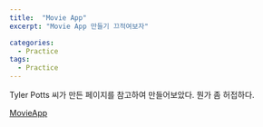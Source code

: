 ```yaml
---
title:  "Movie App"
excerpt: "Movie App 만들기 끄적여보자"

categories:
  - Practice
tags:
  - Practice
---
```


Tyler Potts 씨가 만든 페이지를 참고하여 만들어보았다.
뭔가 좀 허접하다.

[MovieApp](https://uvula6921.github.io/MovieApp/, "movieapp link")

